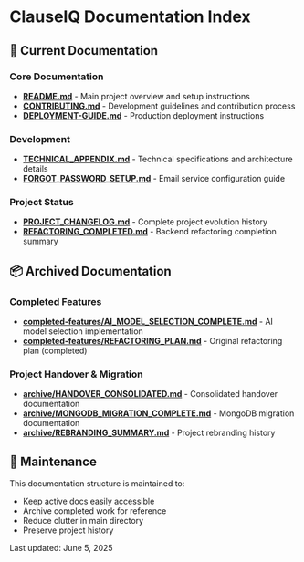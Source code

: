 # ClauseIQ Documentation Index

## 📖 Current Documentation

### Core Documentation

- **[README.md](../README.md)** - Main project overview and setup instructions
- **[CONTRIBUTING.md](./CONTRIBUTING.md)** - Development guidelines and contribution process
- **[DEPLOYMENT-GUIDE.md](./DEPLOYMENT-GUIDE.md)** - Production deployment instructions

### Development

- **[TECHNICAL_APPENDIX.md](./TECHNICAL_APPENDIX.md)** - Technical specifications and architecture details
- **[FORGOT_PASSWORD_SETUP.md](./FORGOT_PASSWORD_SETUP.md)** - Email service configuration guide

### Project Status

- **[PROJECT_CHANGELOG.md](./PROJECT_CHANGELOG.md)** - Complete project evolution history
- **[REFACTORING_COMPLETED.md](../REFACTORING_COMPLETED.md)** - Backend refactoring completion summary

## 📦 Archived Documentation

### Completed Features

- **[completed-features/AI_MODEL_SELECTION_COMPLETE.md](./completed-features/AI_MODEL_SELECTION_COMPLETE.md)** - AI model selection implementation
- **[completed-features/REFACTORING_PLAN.md](./completed-features/REFACTORING_PLAN.md)** - Original refactoring plan (completed)

### Project Handover & Migration

- **[archive/HANDOVER_CONSOLIDATED.md](./archive/HANDOVER_CONSOLIDATED.md)** - Consolidated handover documentation
- **[archive/MONGODB_MIGRATION_COMPLETE.md](./archive/MONGODB_MIGRATION_COMPLETE.md)** - MongoDB migration documentation
- **[archive/REBRANDING_SUMMARY.md](./archive/REBRANDING_SUMMARY.md)** - Project rebranding history

## 🔧 Maintenance

This documentation structure is maintained to:

- Keep active docs easily accessible
- Archive completed work for reference
- Reduce clutter in main directory
- Preserve project history

Last updated: June 5, 2025

